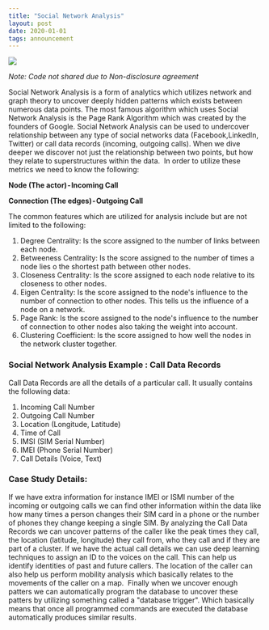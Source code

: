 ```yaml
---
title: "Social Network Analysis"
layout: post
date: 2020-01-01
tags: announcement
---
```


![](https://www.pacificrisa.org/wp-content/uploads/2013/11/Full-Network-Region-Degree-Fruchterman-Reingold-12K-4000x4000-1024x1024.jpg)

*Note: Code not shared due to Non-disclosure agreement* 

Social Network Analysis is a form of analytics which utilizes network and graph theory to uncover deeply hidden patterns which exists between numerous data points.
The most famous algorithm which uses Social Network Analysis is the Page Rank Algorithm which was created by the founders of Google.
Social Network Analysis can be used to undercover relationship between any type of social networks data (Facebook,LinkedIn, Twitter) or call data records (incoming, outgoing calls).
When we dive deeper we discover not just the relationship between two points, but how they relate to superstructures within the data. 
In order to utilize these metrics we need to know the following:

**Node (The actor) - Incoming Call**

**Connection (The edges) - Outgoing Call**

The common features which are utilized for analysis include but are not limited to the following:

1. Degree Centrality: Is the score assigned to the number of links between each node.
2. Betweeness Centrality: Is the score assigned to the number of times a node lies o the shortest path between other nodes.
3. Closeness Centrality: Is the score assigned to each node relative to its closeness to other nodes.
4. Eigen Centrality: Is the score assigned to the node's influence to the number of connection to other nodes. This tells us the influence of a node on a network.
5. Page Rank: Is the score assigned to the node's influence to the number of connection to other nodes also taking the weight into account.
6. Clustering Coefficient: Is the score assigned to how well the nodes in the network cluster together. 

### Social Network Analysis Example : Call Data Records

Call Data Records are all the details of a particular call. It usually contains the following data:

1. Incoming Call Number
2. Outgoing Call Number
3. Location (Longitude, Latitude)
4. Time of Call
5. IMSI (SIM Serial Number)
6. IMEI (Phone Serial Number)
7. Call Details (Voice, Text)

### Case Study Details:

If we have extra information for instance IMEI or ISMI number of the incoming or outgoing calls we can find other information within the data like how many times a person changes their SIM card in a phone or the number of phones they change keeping a single SIM.
By analyzing the Call Data Records we can uncover patterns of the caller like the peak times they call, the location (latitude, longitude) they call from, who they call and if they are part of a cluster. If we have the actual call details we can use deep learning techniques to assign an ID to the voices on the call. This can help us identify identities of past and future callers. The location of the caller can also help us perform mobility analysis which basically relates to the movements of the caller on a map. 
Finally when we uncover enough patters we can automatically program the database to uncover these patters by utilizing something called a "database trigger". Which basically means that once all programmed commands are executed the database automatically produces similar results.

